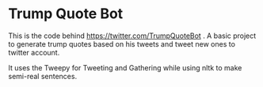 # Trump Quote Bot

This is the code behind https://twitter.com/TrumpQuoteBot .
A basic project to generate trump quotes based on his tweets and tweet new ones to twitter account.

It uses the Tweepy for Tweeting and Gathering while using nltk to make semi-real sentences.
